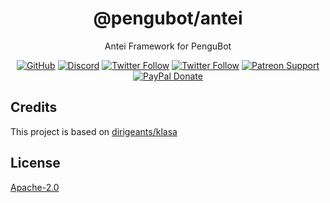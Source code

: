<div align="center">

# @pengubot/antei
Antei Framework for PenguBot

[![GitHub](https://img.shields.io/github/license/pengubot/antei?logo=github&style=flat-square)](https://github.com/pengubot/antei/blob/master/LICENSE.md)
[![Discord](https://img.shields.io/discord/303195322514014210?color=697EC4&label=Discord&logo=discord&logoColor=FDFEFE&style=flat-square)](https://pengubot.com/support)
[![Twitter Follow](https://img.shields.io/twitter/follow/adityatripathid?label=Follow%20@adityatripathid&logo=twitter&colorB=1DA1F2&style=flat-square)](https://twitter.com/adityatripathid/follow)
[![Twitter Follow](https://img.shields.io/twitter/follow/PenguBot?label=Follow%20@PenguBot&logo=twitter&colorB=1DA1F2&style=flat-square)](https://twitter.com/PenguBot/follow)
[![Patreon Support](https://img.shields.io/badge/patreon-donate-brightgreen.svg?label=Support%20on%20Patreon&logo=patreon&colorB=F96854&style=flat-square&link=https://patreon.com/PenguBot)](https://patreon.com/PenguBot)
[![PayPal Donate](https://img.shields.io/badge/paypal-donate-brightgreen.svg?label=Donate%20with%20Paypal&logo=paypal&colorB=00457C&style=flat-square&link=https://paypal.me/adityatripathid)](https://paypal.me/adityatripathid)
</div>

## Credits
This project is based on [dirigeants/klasa](https://github.com/dirigeants/klasa)

## License
[Apache-2.0](https://github.com/PenguBot/antei/blob/main/LICENSE)